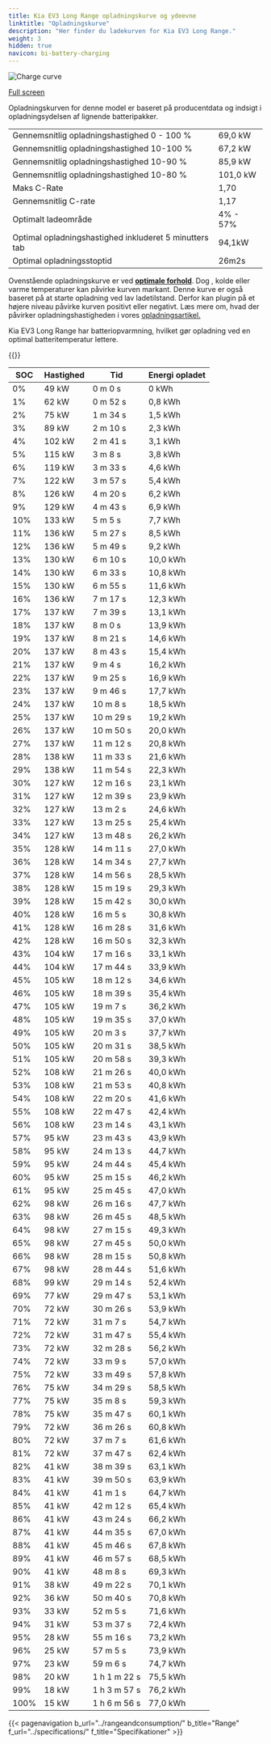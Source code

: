 ```yaml
---
title: Kia EV3 Long Range opladningskurve og ydeevne
linktitle: "Opladningskurve"
description: "Her finder du ladekurven for Kia EV3 Long Range."
weight: 3
hidden: true
navicon: bi-battery-charging
---
```

<!-- markdownlint-disable MD033 -->
<img src="/images/models/kia/ev3/ev3_long_range/chargingcurve.svg" alt="Charge curve" class="img-fluid">

[Full screen](/images/models/kia/ev3/ev3_long_range/chargingcurve.svg)


<div class="alert alert-primary" role="alert">
Opladningskurven for denne model er baseret på producentdata og indsigt i opladningsydelsen af lignende batteripakker.
</div>
<table class="table table-striped border">
<tbody>
<tr>
<td>Gennemsnitlig opladningshastighed 0 - 100 %</td><td>69,0 kW</td>
</tr>
<tr>
<td>Gennemsnitlig opladningshastighed 10-100 %</td><td>67,2 kW</td>
</tr>
<tr>
<td>Gennemsnitlig opladningshastighed 10-90 %</td><td>85,9 kW</td>
</tr>
<tr>
<td>Gennemsnitlig opladningshastighed 10-80 %</td><td>101,0 kW</td>
</tr>
<tr>
<td>Maks C-Rate</td><td>1,70</td>
</tr>
<tr>
<td>Gennemsnitlig C-rate</td><td>1,17</td>
</tr>
<tr>
<td>Optimalt ladeområde</td><td>4% - 57%</td>
</tr>
<tr>
<td>Optimal opladningshastighed inkluderet 5 minutters tab</td><td>94,1kW</td>
</tr>
<tr>
<td>Optimal opladningsstoptid</td><td>26m2s</td>
</tr>
</tbody>
</table>


Ovenstående opladningskurve er ved **[optimale forhold](../../../../../technology/battery/charging/#temperatur)**. Dog , kolde eller varme temperaturer kan påvirke kurven markant. Denne kurve er også baseret på at starte opladning ved lav ladetilstand. Derfor kan plugin på et højere niveau påvirke kurven positivt eller negativt. Læs mere om, hvad der påvirker opladningshastigheden i vores [opladningsartikel.](../../../../../technology/battery/charging/)


Kia EV3 Long Range har batteriopvarmning, hvilket gør opladning ved en optimal batteritemperatur lettere.


{{<evkxdisplayaddarticle />}}
<table class="table table-striped border">
<thead>
<tr><th>SOC</th><th>Hastighed</th><th>Tid</th><th>Energi opladet</th></tr>
</thead>
<tbody>
<tr>
<td>0%</td><td>49 kW</td><td> 0 m 0 s </td><td>0 kWh </td>
</tr>
<tr>
<td>1%</td><td>62 kW</td><td> 0 m 52 s </td><td>0,8 kWh </td>
</tr>
<tr>
<td>2%</td><td>75 kW</td><td> 1 m 34 s </td><td>1,5 kWh </td>
</tr>
<tr>
<td>3%</td><td>89 kW</td><td> 2 m 10 s </td><td>2,3 kWh </td>
</tr>
<tr>
<td>4%</td><td>102 kW</td><td> 2 m 41 s </td><td>3,1 kWh </td>
</tr>
<tr>
<td>5%</td><td>115 kW</td><td> 3 m 8 s </td><td>3,8 kWh </td>
</tr>
<tr>
<td>6%</td><td>119 kW</td><td> 3 m 33 s </td><td>4,6 kWh </td>
</tr>
<tr>
<td>7%</td><td>122 kW</td><td> 3 m 57 s </td><td>5,4 kWh </td>
</tr>
<tr>
<td>8%</td><td>126 kW</td><td> 4 m 20 s </td><td>6,2 kWh </td>
</tr>
<tr>
<td>9%</td><td>129 kW</td><td> 4 m 43 s </td><td>6,9 kWh </td>
</tr>
<tr>
<td>10%</td><td>133 kW</td><td> 5 m 5 s </td><td>7,7 kWh </td>
</tr>
<tr>
<td>11%</td><td>136 kW</td><td> 5 m 27 s </td><td>8,5 kWh </td>
</tr>
<tr>
<td>12%</td><td>136 kW</td><td> 5 m 49 s </td><td>9,2 kWh </td>
</tr>
<tr>
<td>13%</td><td>130 kW</td><td> 6 m 10 s </td><td>10,0 kWh </td>
</tr>
<tr>
<td>14%</td><td>130 kW</td><td> 6 m 33 s </td><td>10,8 kWh </td>
</tr>
<tr>
<td>15%</td><td>130 kW</td><td> 6 m 55 s </td><td>11,6 kWh </td>
</tr>
<tr>
<td>16%</td><td>136 kW</td><td> 7 m 17 s </td><td>12,3 kWh </td>
</tr>
<tr>
<td>17%</td><td>137 kW</td><td> 7 m 39 s </td><td>13,1 kWh </td>
</tr>
<tr>
<td>18%</td><td>137 kW</td><td> 8 m 0 s </td><td>13,9 kWh </td>
</tr>
<tr>
<td>19%</td><td>137 kW</td><td> 8 m 21 s </td><td>14,6 kWh </td>
</tr>
<tr>
<td>20%</td><td>137 kW</td><td> 8 m 43 s </td><td>15,4 kWh </td>
</tr>
<tr>
<td>21%</td><td>137 kW</td><td> 9 m 4 s </td><td>16,2 kWh </td>
</tr>
<tr>
<td>22%</td><td>137 kW</td><td> 9 m 25 s </td><td>16,9 kWh </td>
</tr>
<tr>
<td>23%</td><td>137 kW</td><td> 9 m 46 s </td><td>17,7 kWh </td>
</tr>
<tr>
<td>24%</td><td>137 kW</td><td> 10 m 8 s </td><td>18,5 kWh </td>
</tr>
<tr>
<td>25%</td><td>137 kW</td><td> 10 m 29 s </td><td>19,2 kWh </td>
</tr>
<tr>
<td>26%</td><td>137 kW</td><td> 10 m 50 s </td><td>20,0 kWh </td>
</tr>
<tr>
<td>27%</td><td>137 kW</td><td> 11 m 12 s </td><td>20,8 kWh </td>
</tr>
<tr>
<td>28%</td><td>138 kW</td><td> 11 m 33 s </td><td>21,6 kWh </td>
</tr>
<tr>
<td>29%</td><td>138 kW</td><td> 11 m 54 s </td><td>22,3 kWh </td>
</tr>
<tr>
<td>30%</td><td>127 kW</td><td> 12 m 16 s </td><td>23,1 kWh </td>
</tr>
<tr>
<td>31%</td><td>127 kW</td><td> 12 m 39 s </td><td>23,9 kWh </td>
</tr>
<tr>
<td>32%</td><td>127 kW</td><td> 13 m 2 s </td><td>24,6 kWh </td>
</tr>
<tr>
<td>33%</td><td>127 kW</td><td> 13 m 25 s </td><td>25,4 kWh </td>
</tr>
<tr>
<td>34%</td><td>127 kW</td><td> 13 m 48 s </td><td>26,2 kWh </td>
</tr>
<tr>
<td>35%</td><td>128 kW</td><td> 14 m 11 s </td><td>27,0 kWh </td>
</tr>
<tr>
<td>36%</td><td>128 kW</td><td> 14 m 34 s </td><td>27,7 kWh </td>
</tr>
<tr>
<td>37%</td><td>128 kW</td><td> 14 m 56 s </td><td>28,5 kWh </td>
</tr>
<tr>
<td>38%</td><td>128 kW</td><td> 15 m 19 s </td><td>29,3 kWh </td>
</tr>
<tr>
<td>39%</td><td>128 kW</td><td> 15 m 42 s </td><td>30,0 kWh </td>
</tr>
<tr>
<td>40%</td><td>128 kW</td><td> 16 m 5 s </td><td>30,8 kWh </td>
</tr>
<tr>
<td>41%</td><td>128 kW</td><td> 16 m 28 s </td><td>31,6 kWh </td>
</tr>
<tr>
<td>42%</td><td>128 kW</td><td> 16 m 50 s </td><td>32,3 kWh </td>
</tr>
<tr>
<td>43%</td><td>104 kW</td><td> 17 m 16 s </td><td>33,1 kWh </td>
</tr>
<tr>
<td>44%</td><td>104 kW</td><td> 17 m 44 s </td><td>33,9 kWh </td>
</tr>
<tr>
<td>45%</td><td>105 kW</td><td> 18 m 12 s </td><td>34,6 kWh </td>
</tr>
<tr>
<td>46%</td><td>105 kW</td><td> 18 m 39 s </td><td>35,4 kWh </td>
</tr>
<tr>
<td>47%</td><td>105 kW</td><td> 19 m 7 s </td><td>36,2 kWh </td>
</tr>
<tr>
<td>48%</td><td>105 kW</td><td> 19 m 35 s </td><td>37,0 kWh </td>
</tr>
<tr>
<td>49%</td><td>105 kW</td><td> 20 m 3 s </td><td>37,7 kWh </td>
</tr>
<tr>
<td>50%</td><td>105 kW</td><td> 20 m 31 s </td><td>38,5 kWh </td>
</tr>
<tr>
<td>51%</td><td>105 kW</td><td> 20 m 58 s </td><td>39,3 kWh </td>
</tr>
<tr>
<td>52%</td><td>108 kW</td><td> 21 m 26 s </td><td>40,0 kWh </td>
</tr>
<tr>
<td>53%</td><td>108 kW</td><td> 21 m 53 s </td><td>40,8 kWh </td>
</tr>
<tr>
<td>54%</td><td>108 kW</td><td> 22 m 20 s </td><td>41,6 kWh </td>
</tr>
<tr>
<td>55%</td><td>108 kW</td><td> 22 m 47 s </td><td>42,4 kWh </td>
</tr>
<tr>
<td>56%</td><td>108 kW</td><td> 23 m 14 s </td><td>43,1 kWh </td>
</tr>
<tr>
<td>57%</td><td>95 kW</td><td> 23 m 43 s </td><td>43,9 kWh </td>
</tr>
<tr>
<td>58%</td><td>95 kW</td><td> 24 m 13 s </td><td>44,7 kWh </td>
</tr>
<tr>
<td>59%</td><td>95 kW</td><td> 24 m 44 s </td><td>45,4 kWh </td>
</tr>
<tr>
<td>60%</td><td>95 kW</td><td> 25 m 15 s </td><td>46,2 kWh </td>
</tr>
<tr>
<td>61%</td><td>95 kW</td><td> 25 m 45 s </td><td>47,0 kWh </td>
</tr>
<tr>
<td>62%</td><td>98 kW</td><td> 26 m 16 s </td><td>47,7 kWh </td>
</tr>
<tr>
<td>63%</td><td>98 kW</td><td> 26 m 45 s </td><td>48,5 kWh </td>
</tr>
<tr>
<td>64%</td><td>98 kW</td><td> 27 m 15 s </td><td>49,3 kWh </td>
</tr>
<tr>
<td>65%</td><td>98 kW</td><td> 27 m 45 s </td><td>50,0 kWh </td>
</tr>
<tr>
<td>66%</td><td>98 kW</td><td> 28 m 15 s </td><td>50,8 kWh </td>
</tr>
<tr>
<td>67%</td><td>98 kW</td><td> 28 m 44 s </td><td>51,6 kWh </td>
</tr>
<tr>
<td>68%</td><td>99 kW</td><td> 29 m 14 s </td><td>52,4 kWh </td>
</tr>
<tr>
<td>69%</td><td>77 kW</td><td> 29 m 47 s </td><td>53,1 kWh </td>
</tr>
<tr>
<td>70%</td><td>72 kW</td><td> 30 m 26 s </td><td>53,9 kWh </td>
</tr>
<tr>
<td>71%</td><td>72 kW</td><td> 31 m 7 s </td><td>54,7 kWh </td>
</tr>
<tr>
<td>72%</td><td>72 kW</td><td> 31 m 47 s </td><td>55,4 kWh </td>
</tr>
<tr>
<td>73%</td><td>72 kW</td><td> 32 m 28 s </td><td>56,2 kWh </td>
</tr>
<tr>
<td>74%</td><td>72 kW</td><td> 33 m 9 s </td><td>57,0 kWh </td>
</tr>
<tr>
<td>75%</td><td>72 kW</td><td> 33 m 49 s </td><td>57,8 kWh </td>
</tr>
<tr>
<td>76%</td><td>75 kW</td><td> 34 m 29 s </td><td>58,5 kWh </td>
</tr>
<tr>
<td>77%</td><td>75 kW</td><td> 35 m 8 s </td><td>59,3 kWh </td>
</tr>
<tr>
<td>78%</td><td>75 kW</td><td> 35 m 47 s </td><td>60,1 kWh </td>
</tr>
<tr>
<td>79%</td><td>72 kW</td><td> 36 m 26 s </td><td>60,8 kWh </td>
</tr>
<tr>
<td>80%</td><td>72 kW</td><td> 37 m 7 s </td><td>61,6 kWh </td>
</tr>
<tr>
<td>81%</td><td>72 kW</td><td> 37 m 47 s </td><td>62,4 kWh </td>
</tr>
<tr>
<td>82%</td><td>41 kW</td><td> 38 m 39 s </td><td>63,1 kWh </td>
</tr>
<tr>
<td>83%</td><td>41 kW</td><td> 39 m 50 s </td><td>63,9 kWh </td>
</tr>
<tr>
<td>84%</td><td>41 kW</td><td> 41 m 1 s </td><td>64,7 kWh </td>
</tr>
<tr>
<td>85%</td><td>41 kW</td><td> 42 m 12 s </td><td>65,4 kWh </td>
</tr>
<tr>
<td>86%</td><td>41 kW</td><td> 43 m 24 s </td><td>66,2 kWh </td>
</tr>
<tr>
<td>87%</td><td>41 kW</td><td> 44 m 35 s </td><td>67,0 kWh </td>
</tr>
<tr>
<td>88%</td><td>41 kW</td><td> 45 m 46 s </td><td>67,8 kWh </td>
</tr>
<tr>
<td>89%</td><td>41 kW</td><td> 46 m 57 s </td><td>68,5 kWh </td>
</tr>
<tr>
<td>90%</td><td>41 kW</td><td> 48 m 8 s </td><td>69,3 kWh </td>
</tr>
<tr>
<td>91%</td><td>38 kW</td><td> 49 m 22 s </td><td>70,1 kWh </td>
</tr>
<tr>
<td>92%</td><td>36 kW</td><td> 50 m 40 s </td><td>70,8 kWh </td>
</tr>
<tr>
<td>93%</td><td>33 kW</td><td> 52 m 5 s </td><td>71,6 kWh </td>
</tr>
<tr>
<td>94%</td><td>31 kW</td><td> 53 m 37 s </td><td>72,4 kWh </td>
</tr>
<tr>
<td>95%</td><td>28 kW</td><td> 55 m 16 s </td><td>73,2 kWh </td>
</tr>
<tr>
<td>96%</td><td>25 kW</td><td> 57 m 5 s </td><td>73,9 kWh </td>
</tr>
<tr>
<td>97%</td><td>23 kW</td><td> 59 m 6 s </td><td>74,7 kWh </td>
</tr>
<tr>
<td>98%</td><td>20 kW</td><td>1 h 1 m 22 s </td><td>75,5 kWh </td>
</tr>
<tr>
<td>99%</td><td>18 kW</td><td>1 h 3 m 57 s </td><td>76,2 kWh </td>
</tr>
<tr>
<td>100%</td><td>15 kW</td><td>1 h 6 m 56 s </td><td>77,0 kWh </td>
</tr>
</tbody>
</table>


{{< pagenavigation b_url="../rangeandconsumption/" b_title="Range" f_url="../specifications/" f_title="Specifikationer" >}}
